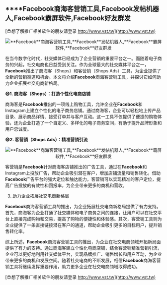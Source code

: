## ****Facebook**商海客营销工具,**Facebook**发帖机器人,**Facebook**霸屏软件,**Facebook**好友群发**

[😍想了解推广相关软件的朋友请登录 http://www.vst.tw](http://www.vst.tw)

 <center><img src="https://vst.tw/MP4/tuiguang/png/0.png" alt="**Facebook**商海客营销工具,**Facebook**发帖机器人,**Facebook**霸屏软件,**Facebook**好友群发"></center>

在当今数字化时代，社交媒体已经成为了企业营销的重要平台之一。而随着电子商务的兴起，社交电商也日益受到关注。作为全球最大的社交媒体平台之一，**Facebook**推出了商海客（Shops）和客营销（Shops Ads）工具，为企业提供了全新的营销渠道和机会。本文将介绍**Facebook**商海客营销工具，并探讨它如何助力企业拓展社交电商新格局。

**😄1. 商海客（Shops）：打造个性化电商店铺**

商海客是**Facebook**推出的一项线上购物工具，允许企业在**Facebook**和Instagram上建立个性化的电子商务店铺。通过商海客，企业可以轻松地上传产品目录、展示商品详情、接受订单并与客户互动。这一工具不仅提供了便捷的购物体验，还为企业打造了一个自定义、多样化的电子商务空间，有助于提升品牌形象和用户忠诚度。

**😄2. 客营销（Shops Ads）：精准营销引流**

 <center><img src="https://vst.tw/MP4/tuiguang/png/3.png" alt="**Facebook**商海客营销工具,**Facebook**发帖机器人,**Facebook**霸屏软件,**Facebook**好友群发"></center>

客营销是**Facebook**针对商海客店铺推出的广告工具，通过在**Facebook**和Instagram上投放广告，帮助企业吸引潜在客户，增加店铺流量和销售转化。借助**Facebook**广告平台的强大定位和触达能力，客营销可以实现精准的客户定位，提高广告投放的有效性和回报率，为企业带来更多的商机和营收。

3. 助力企业拓展社交电商新格局

**Facebook**商海客营销工具的推出，为企业拓展社交电商新格局提供了有力支持。首先，商海客为企业打通了社交媒体和电子商务之间的连接，让用户可以在社交平台上直接完成购物和交易，提高了购物的便捷性和体验感。其次，客营销工具则为企业提供了一条直接链接潜在客户的通道，帮助企业吸引更多的目标用户，提升销售转化率。

综上所述，**Facebook**商海客营销工具的推出，为企业在社交电商领域开拓新局面提供了有力的支持。通过商海客建立个性化电商店铺，结合客营销精准营销引流，企业可以更好地利用社交媒体平台，实现品牌推广、销售增长和用户互动，为企业带来更多的商机和发展空间。随着社交电商的不断发展，相信**Facebook**商海客营销工具将继续发挥重要作用，助力更多企业在社交电商领域取得成功。

[😍想了解推广相关软件的朋友请登录 http://www.vst.tw](http://www.vst.tw)




